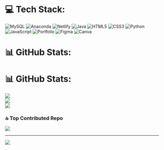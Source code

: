 
# 💻 Tech Stack:
![MySQL](https://img.shields.io/badge/mysql-%2300f.svg?style=for-the-badge&logo=mysql&logoColor=white) ![Anaconda](https://img.shields.io/badge/Anaconda-%2344A833.svg?style=for-the-badge&logo=anaconda&logoColor=white) ![Netlify](https://img.shields.io/badge/netlify-%23000000.svg?style=for-the-badge&logo=netlify&logoColor=#00C7B7) ![Java](https://img.shields.io/badge/java-%23ED8B00.svg?style=for-the-badge&logo=java&logoColor=white) ![HTML5](https://img.shields.io/badge/html5-%23E34F26.svg?style=for-the-badge&logo=html5&logoColor=white) ![CSS3](https://img.shields.io/badge/css3-%231572B6.svg?style=for-the-badge&logo=css3&logoColor=white) ![Python](https://img.shields.io/badge/python-3670A0?style=for-the-badge&logo=python&logoColor=ffdd54) ![JavaScript](https://img.shields.io/badge/javascript-%23323330.svg?style=for-the-badge&logo=javascript&logoColor=%23F7DF1E) ![Portfolio](https://img.shields.io/badge/Portfolio-%23000000.svg?style=for-the-badge&logo=firefox&logoColor=#FF7139) 	![Figma](https://img.shields.io/badge/figma-%23F24E1E.svg?style=for-the-badge&logo=figma&logoColor=white) ![Canva](https://img.shields.io/badge/Canva-%2300C4CC.svg?style=for-the-badge&logo=Canva&logoColor=white)
# 📊 GitHub Stats:


<!-- Proudly created with GPRM ( https://gprm.itsvg.in ) -->



# 📊 GitHub Stats:
![](https://github-readme-stats.vercel.app/api?username=tamirysregis-dev&theme=radical&hide_border=false&include_all_commits=true&count_private=true)<br/>
![](https://github-readme-streak-stats.herokuapp.com/?user=tamirysregis-dev&theme=radical&hide_border=false)<br/>
![](https://github-readme-stats.vercel.app/api/top-langs/?username=tamirysregis-dev&theme=radical&hide_border=false&include_all_commits=true&count_private=true&layout=compact)

### 🔝 Top Contributed Repo
![](https://github-contributor-stats.vercel.app/api?username=tamirysregis-dev&limit=5&theme=monokai&combine_all_yearly_contributions=true)

---
[![](https://visitcount.itsvg.in/api?id=tamirysregis-dev&icon=0&color=0)](https://visitcount.itsvg.in)

<!-- Proudly created with GPRM ( https://gprm.itsvg.in ) -->
